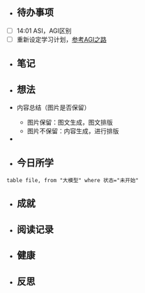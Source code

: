 

- ## 待办事项
- [ ] 14:01   ASI，AGI区别
- [ ] 重新设定学习计划，[参考AGI之路](https://waytoagi.feishu.cn/wiki/QPe5w5g7UisbEkkow8XcDmOpn8e)
    
- ## 笔记
    
- ## 想法
- 内容总结（图片是否保留）
	- 图片保留：图文生成，图文排版
	- 图片不保留：内容生成，进行排版
- 
    
- ## 今日所学
```dataview
table file, from "大模型" where 状态="未开始"
```

    
- ## 成就
    
- ## 阅读记录
    
- ## 健康
	
- ## 反思
